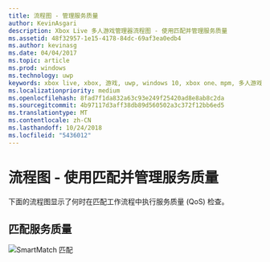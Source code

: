 ```yaml
---
title: 流程图 - 管理服务质量
author: KevinAsgari
description: Xbox Live 多人游戏管理器流程图 - 使用匹配并管理服务质量
ms.assetid: 48f32957-1e15-4178-84dc-69af3ea0edb4
ms.author: kevinasg
ms.date: 04/04/2017
ms.topic: article
ms.prod: windows
ms.technology: uwp
keywords: xbox live, xbox, 游戏, uwp, windows 10, xbox one、mpm, 多人游戏, 服务质量, qos, 多人游戏管理器, 流程图
ms.localizationpriority: medium
ms.openlocfilehash: 8fad7f1da832a63c93e249f25420ad8e8ab8c2da
ms.sourcegitcommit: 4b97117d3aff38db89d560502a3c372f12bb6ed5
ms.translationtype: MT
ms.contentlocale: zh-CN
ms.lasthandoff: 10/24/2018
ms.locfileid: "5436012"
---
```

# <a name="flowchart---use-matchmaking-and-manage-quality-of-service"></a>流程图 - 使用匹配并管理服务质量

下面的流程图显示了何时在匹配工作流程中执行服务质量 (QoS) 检查。

## <a name="matchmaking-with-quality-of-service"></a>匹配服务质量

![SmartMatch 匹配](../../../images/multiplayer/mpm-matchmaking-with-qos.png)
